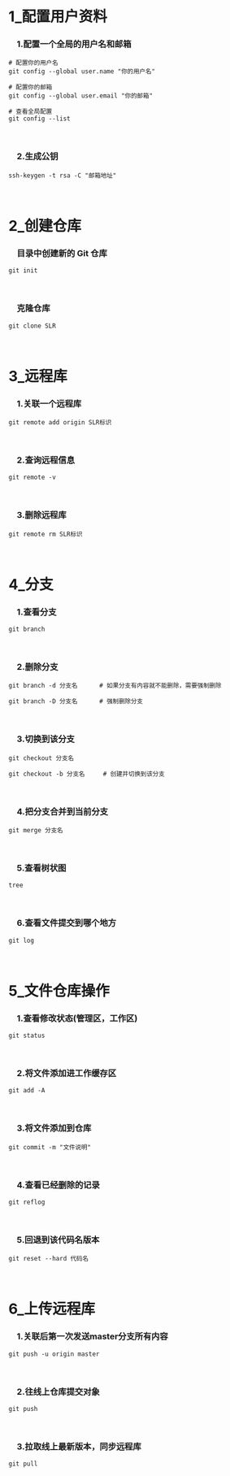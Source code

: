 # **1_配置用户资料**

### **&emsp;1.配置一个全局的用户名和邮箱**

```git
# 配置你的用户名
git config --global user.name "你的用户名"

# 配置你的邮箱
git config --global user.email "你的邮箱"

# 查看全局配置
git config --list
```

&nbsp;
### **&emsp;2.生成公钥**

```git
ssh-keygen -t rsa -C "邮箱地址"
```

&nbsp;
# **2_创建仓库**

### **&emsp;目录中创建新的 Git 仓库**

```git
git init
```

&nbsp;
### **&emsp;克隆仓库**

```git
git clone SLR
```

&nbsp;

# **3_远程库**

### **&emsp;1.关联一个远程库**

```git
git remote add origin SLR标识
```

&nbsp;
### **&emsp;2.查询远程信息**

```git
git remote -v
```

&nbsp;
### **&emsp;3.删除远程库**

```git
git remote rm SLR标识
```

&nbsp;
# **4_分支**

### **&emsp;1.查看分支**

```git
git branch
```

&nbsp;
### **&emsp;2.删除分支**

```git
git branch -d 分支名      # 如果分支有内容就不能删除，需要强制删除

git branch -D 分支名      # 强制删除分支
```


&nbsp;
### **&emsp;3.切换到该分支**

```git
git checkout 分支名

git checkout -b 分支名     # 创建并切换到该分支
```

&nbsp;
### **&emsp;4.把分支合并到当前分支**

```git
git merge 分支名
```

&nbsp;
### **&emsp;5.查看树状图**

```git
tree
```

&nbsp;
### **&emsp;6.查看文件提交到哪个地方**

```git
git log
```

&nbsp;
# **5_文件仓库操作**

### **&emsp;1.查看修改状态(管理区，工作区)**

```git
git status
```

&nbsp;
### **&emsp;2.将文件添加进工作缓存区**

```git
git add -A
```


&nbsp;
### **&emsp;3.将文件添加到仓库**

```git
git commit -m "文件说明"
```

&nbsp;
### **&emsp;4.查看已经删除的记录**

```git
git reflog
```

&nbsp;
### **&emsp;5.回退到该代码名版本**

```git
git reset --hard 代码名
```

&nbsp;
# **6_上传远程库**

### **&emsp;1.关联后第一次发送master分支所有内容**

```git
git push -u origin master
```

&nbsp;
### **&emsp;2.往线上仓库提交对象**

```git
git push
```

&nbsp;
### **&emsp;3.拉取线上最新版本，同步远程库**

```git
git pull
```
